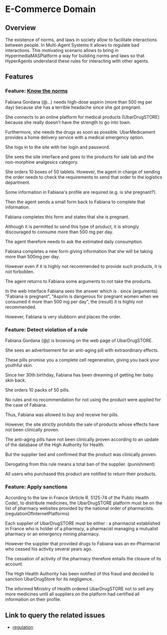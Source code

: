 # E-Commerce Domain

## Overview
The existence of norms, and laws in society allow to facilitate interactions between people. In Multi-Agent Systems it allows to regulate bad interactions. This motivating scenario allows to bring in HypermediaMASPlatform a way for building norms and laws so that HyperAgents understand these rules for interacting with other agents.

## Features

### Feature: [Know the norms](./../tests/know-the-norms/modelet.md)

Fabiana Gordana (@...) needs high-dose aspirin (more than 500 mg per day) because she has a terrible headache since she got pregnant.

She connects to an online platform for medical products (UbarDrugSTORE) because she really doesn't have the strength to go into town.

Furthermore, she needs the drugs as soon as possible. UbarMedicament provides a home delivery service with a medical emergency option.

She logs in to the site with her login and password.

She sees the site interface and goes to the products for sale tab and the non-morphine analgesics category.

She orders 10 boxes of 50 tablets. However, the agent in charge of sending the order needs to check the requirements to send that order to the logistics department.

Some information in Fabiana's profile are required (e.g. is she pregnant?).

Then the agent sends a small form back to Fabiana to complete that information.

Fabiana completes this form and states that she is pregnant.

Although it is permitted to send this type of product, it is strongly discouraged to consume more than 500 mg per day.

The agent therefore needs to ask the estimated daily consumption.

Fabiana completes a new form giving information that she will be taking more than 500mg per day.

However even if it is highly not recommended to provide such products, it is not forbidden.

The agent returns to Fabiana some arguments to not take the products.

In the web interface Fabiana sees the answer which is :
since (arguments) "Fabiana is pregnant", "Aspirin is dangerous for pregnant women when we consumed it more than 500 mg per day", the (result) it is highly not recommended.

However, Fabiana is very stubborn and places the order.

### Feature: Detect violation of a rule

Fabiana Gordana (@j) is browsing on the web page of UbarDrugSTORE.

She sees an advertisement for an anti-aging pill with extraordinary effects.

These pills promise you a complete cell regeneration, giving you back your youthful skin.

Since her 30th birthday, Fabiana has been dreaming of getting her baby skin back.

She orders 10 packs of 50 pills.

No rules and no recommendation for not using the product were applied for the case of Fabiana.

Thus, Fabiana was allowed to buy and receive her pills.

However, the site strictly prohibits the sale of products whose effects have not been clinically proven.

The anti-aging pills have not been clinically proven according to an update of the database of the High Authority for Health.

But the supplier lied and confirmed that the product was clinically proven.

Derogating from this rule means a total ban of the supplier. (punishment)

All users who purchased this product are notified to return their products.

### Feature: Apply sanctions

According to the law in France (Article R. 5125-74 of the Public Health Code), to distribute medicines, the UbarDrugSTORE platform must be on the list of pharmacy websites provided by the national order of pharmacists. (regulationOfInternetPlatforms)

Each supplier of UbarDrugSTORE must be either : a pharmacist established in France who is holder of a pharmacy, a pharmacist managing a mutualist pharmacy or an emergency mining pharmacy.

However the supplier that provided drugs to Fabiana was an ex-Pharmacist who ceased his activity several years ago.

The cessation of activity of the pharmacy therefore entails the closure of its account.

The High Health Authority has been notified of this fraud and decided to sanction UbarDrugStore for its negligence.

The informed Ministry of Health ordered UbarDrugSTORE not to sell any more medicines until all suppliers on the platform had certified all information on their profile.

## Link to query the related issues
* [regulation](https://github.com/HyperAgents/ns.hyperagents.org/issues?q=regulation)
